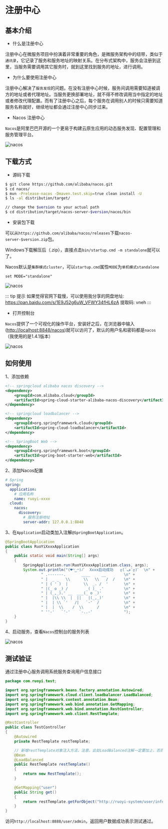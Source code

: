 # 注册中心

## 基本介绍

* 什么是注册中心

注册中心在微服务项目中扮演着非常重要的角色，是微服务架构中的纽带，类似于`通讯录`，它记录了服务和服务地址的映射关系。在分布式架构中，服务会注册到这里，当服务需要调用其它服务时，就到这里找到服务的地址，进行调用。

* 为什么要使用注册中心

注册中心解决了`服务发现`的问题。在没有注册中心时候，服务间调用需要知道被调方的地址或者代理地址。当服务更换部署地址，就不得不修改调用当中指定的地址或者修改代理配置。而有了注册中心之后，每个服务在调用别人的时候只需要知道服务名称就好，继续地址都会通过注册中心同步过来。

* Nacos 注册中心

`Nacos`是阿里巴巴开源的一个更易于构建云原生应用的动态服务发现、配置管理和服务管理平台。

![nacos](https://oscimg.oschina.net/oscnet/up-3b2499cb4616a7073db056095ff530c03c9.png)

## 下载方式

* 源码下载
```bash
$ git clone https://github.com/alibaba/nacos.git
$ cd nacos/
$ mvn -Prelease-nacos -Dmaven.test.skip=true clean install -U  
$ ls -al distribution/target/

// change the $version to your actual path
$ cd distribution/target/nacos-server-$version/nacos/bin
```

* 安装包下载

可以从`https://github.com/alibaba/nacos/releases`下载`nacos-server-$version.zip`包。

Windows下载解压后（.zip），直接点击`bin/startup.cmd -m standalone`就可以了。

Nacos默认是`集群模式cluster`，可以`startup.cmd`属性`MODE`为`单机模式standalone`
```
set MODE="standalone"
```
![nacos](https://oscimg.oschina.net/oscnet/up-f0bee7ddd852b3c78f6f175469defe0a46b.png)

::: tip 提示
如果觉得官网下载慢，可以使用我分享的网盘地址: https://pan.baidu.com/s/1E9J52g6uW_VFWY34fHL6zA 提取码: vneh 
:::

* 打开控制台

`Nacos`提供了一个可视化的操作平台，安装好之后，在浏览器中输入([http://localhost:8848/nacos](http://localhost:8848/nacos))就可以访问了，默认的用户名和密码都是`nacos`（我使用的是1.4.1版本）

![nacos](https://oscimg.oschina.net/oscnet/up-9a6ee9156ed87e5f8856892938f45bd4ace.png)

## 如何使用

1、添加依赖
```xml
<!-- springcloud alibaba nacos discovery -->
<dependency>
	<groupId>com.alibaba.cloud</groupId>
	<artifactId>spring-cloud-starter-alibaba-nacos-discovery</artifactId>
</dependency>

<!-- springcloud loadbalancer -->
<dependency>
    <groupId>org.springframework.cloud</groupId>
    <artifactId>spring-cloud-loadbalancer</artifactId>
</dependency>

<!-- SpringBoot Web -->
<dependency>
	<groupId>org.springframework.boot</groupId>
	<artifactId>spring-boot-starter-web</artifactId>
</dependency>
```

2、添加Nacos配置
```yml
# Spring
spring: 
  application:
    # 应用名称
    name: ruoyi-xxxx 
  cloud:
    nacos:
      discovery:
        # 服务注册地址
        server-addr: 127.0.0.1:8848
```

3、在`Application`启动类加入注解`@SpringBootApplication`。
```java
@SpringBootApplication
public class RuoYiXxxxApplication
{
    public static void main(String[] args)
    {
        SpringApplication.run(RuoYiXxxxApplication.class, args);
        System.out.println("(♥◠‿◠)ﾉﾞ  Xxxx启动成功   ლ(´ڡ`ლ)ﾞ  \n" +
                " .-------.       ____     __        \n" +
                " |  _ _   \\      \\   \\   /  /    \n" +
                " | ( ' )  |       \\  _. /  '       \n" +
                " |(_ o _) /        _( )_ .'         \n" +
                " | (_,_).' __  ___(_ o _)'          \n" +
                " |  |\\ \\  |  ||   |(_,_)'         \n" +
                " |  | \\ `'   /|   `-'  /           \n" +
                " |  |  \\    /  \\      /           \n" +
                " ''-'   `'-'    `-..-'              ");
    }
}
```

4、启动服务，查看`Nacos`控制台的服务列表

![nacos](https://oscimg.oschina.net/oscnet/up-4ed73db8d4582d4f0fc6bcc1ba38f6e6054.png)

## 测试验证

通过注册中心服务调用系统服务查询用户信息接口
```java
package com.ruoyi.test;

import org.springframework.beans.factory.annotation.Autowired;
import org.springframework.cloud.client.loadbalancer.LoadBalanced;
import org.springframework.context.annotation.Bean;
import org.springframework.web.bind.annotation.GetMapping;
import org.springframework.web.bind.annotation.RestController;
import org.springframework.web.client.RestTemplate;

@RestController
public class TestController
{
    @Autowired
    private RestTemplate restTemplate;

    // 新增restTemplate对象注入方法，注意，此处LoadBalanced注解一定要加上，否则无法远程调用
    @Bean
    @LoadBalanced
    public RestTemplate restTemplate()
    {
        return new RestTemplate();
    }

    @GetMapping("user")
    public String get()
    {
        return restTemplate.getForObject("http://ruoyi-system/user/info/admin", String.class);
    }
}
```
访问`http://localhost:8888/user/admin`，返回用户数据成功表示测试通过。
